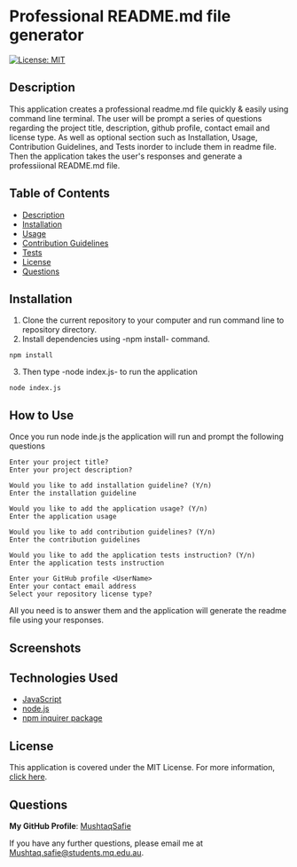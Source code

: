 # Professional README.md file generator
[![License: MIT](https://img.shields.io/badge/License-MIT-yellow.svg)](https://opensource.org/licenses/MIT)

## Description
This application creates a professional readme.md file quickly & easily using command line terminal. The user will be prompt a series of questions regarding the project title, description, github profile, contact email and license type. As well as optional section such as Installation, Usage, Contribution Guidelines, and Tests inorder to include them in readme file. Then the application takes the user's responses and generate a professiional README.md file.

## Table of Contents
- [Description](#Description)
- [Installation](#Installation)
- [Usage](#Usage)
- [Contribution Guidelines](#Contribution-Guidelines)
- [Tests](#Tests)
- [License](#License)
- [Questions](#Questions)

## Installation
1. Clone the current repository to your computer and run command line to repository directory.
2. Install dependencies using -npm install- command.
```
npm install
```
3. Then type -node index.js- to run the application
```
node index.js
```

## How to Use
Once you run node inde.js the application will run and prompt the following questions
```
Enter your project title?
Enter your project description?

Would you like to add installation guideline? (Y/n)
Enter the installation guideline

Would you like to add the application usage? (Y/n)
Enter the application usage

Would you like to add contribution guidelines? (Y/n)
Enter the contribution guidelines

Would you like to add the application tests instruction? (Y/n)
Enter the application tests instruction

Enter your GitHub profile <UserName>
Enter your contact email address
Select your repository license type?
```

All you need is to answer them and the application will generate the readme file using your responses.

## Screenshots


## Technologies Used
* [JavaScript](https://www.javascript.com/)
* [node.js](https://nodejs.org/en/)
* [npm inquirer package](https://www.npmjs.com/package/inquirer)

## License
This application is covered under the MIT License.
For more information, [click here](https://opensource.org/licenses/MIT).

## Questions
**My GitHub Profile**: [MushtaqSafie](https://github.com/MushtaqSafie)

If you have any further questions, please email me at [Mushtaq.safie@students.mq.edu.au](mailto:Mushtaq.safie@students.mq.edu.au).
